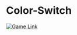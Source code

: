 # Color-Switch
[![Game Link](https://i9.ytimg.com/vi/TCqllVMJCJE/mq2.jpg?sqp=CMytjugF&rs=AOn4CLBuYbOX3hKqVxD5jY4c5R0MF-zx-w)](http://www.youtube.com/watch?v=TCqllVMJCJE)
